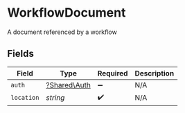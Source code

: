 # WorkflowDocument

A document referenced by a workflow


## Fields

| Field                                       | Type                                        | Required                                    | Description                                 |
| ------------------------------------------- | ------------------------------------------- | ------------------------------------------- | ------------------------------------------- |
| `auth`                                      | [?Shared\Auth](../../Models/Shared/Auth.md) | :heavy_minus_sign:                          | N/A                                         |
| `location`                                  | *string*                                    | :heavy_check_mark:                          | N/A                                         |